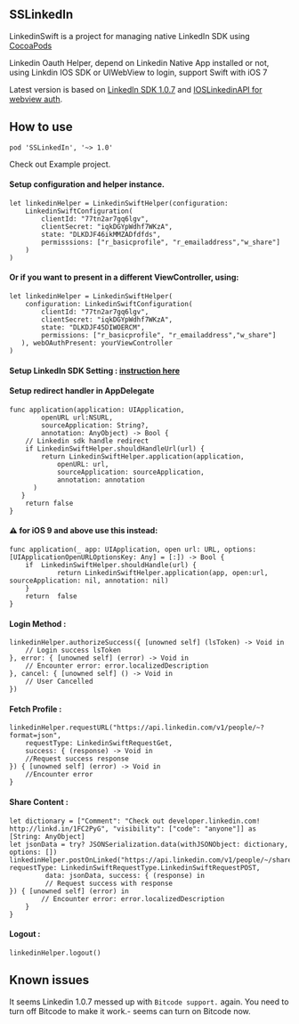 ## SSLinkedIn

LinkedinSwift is a project for managing native LinkedIn SDK using  [CocoaPods](https://cocoapods.org/)

Linkedin Oauth Helper, depend on Linkedin Native App installed or not, using Linkdin IOS SDK or UIWebView to login, support Swift with iOS 7

Latest version is based on  [LinkedIn SDK 1.0.7](https://content.linkedin.com/content/dam/developer/sdk/iOS/li-ios-sdk-1.0.6-release.zip)  and  [IOSLinkedinAPI for webview auth](https://github.com/jeyben/IOSLinkedInAPI).


## How to use

    pod 'SSLinkedIn', '~> 1.0'


  
Check out Example project.
#### Setup configuration and helper instance.
    let linkedinHelper = LinkedinSwiftHelper(configuration:
		LinkedinSwiftConfiguration(
	        clientId: "77tn2ar7gq6lgv",
	        clientSecret: "iqkDGYpWdhf7WKzA", 
	        state: "DLKDJF46ikMMZADfdfds", 
	        permisssions: ["r_basicprofile", "r_emailaddress","w_share"]
        )
    )
    
#### Or if you want to present in a different ViewController, using:

    let linkedinHelper = LinkedinSwiftHelper(
        configuration: LinkedinSwiftConfiguration(
	        clientId: "77tn2ar7gq6lgv",
	        clientSecret: "iqkDGYpWdhf7WKzA",
	        state: "DLKDJF45DIWOERCM",
	        permissions: ["r_basicprofile", "r_emailaddress","w_share"]
       ), webOAuthPresent: yourViewController
    )

#### Setup LinkedIn SDK Setting : [instruction here](https://developer.linkedin.com/docs/ios-sdk)
#### Setup redirect handler in AppDelegate

    func application(application: UIApplication,
		    openURL url:NSURL,
		    sourceApplication: String?,
		    annotation: AnyObject) -> Bool {
		// Linkedin sdk handle redirect
		if LinkedinSwiftHelper.shouldHandleUrl(url) {
			return LinkedinSwiftHelper.application(application,
				openURL: url,
				sourceApplication: sourceApplication,
				annotation: annotation
		  )
	   }
		return false
	}
	
#### ⚠️  for iOS 9 and above use this instead:

    func application(_ app: UIApplication, open url: URL, options: [UIApplicationOpenURLOptionsKey: Any] = [:]) -> Bool {
		if  LinkedinSwiftHelper.shouldHandle(url) {
				return LinkedinSwiftHelper.application(app, open:url, sourceApplication: nil, annotation: nil)
		}
		return  false
	}
#### Login Method :

    linkedinHelper.authorizeSuccess({ [unowned self] (lsToken) -> Void in
	    // Login success lsToken
	}, error: { [unowned self] (error) -> Void in
		// Encounter error: error.localizedDescription
	}, cancel: { [unowned self] () -> Void in
		// User Cancelled
	})

#### Fetch Profile :

    linkedinHelper.requestURL("https://api.linkedin.com/v1/people/~?format=json",
	    requestType: LinkedinSwiftRequestGet,
	    success: { (response) -> Void in
	    //Request success response
    }) { [unowned self] (error) -> Void in
	    //Encounter error
    }
#### Share Content : 

    let dictionary = ["Comment": "Check out developer.linkedin.com! http://linkd.in/1FC2PyG", "visibility": ["code": "anyone"]] as [String: AnyObject]
    let jsonData = try? JSONSerialization.data(withJSONObject: dictionary, options: [])
    linkedinHelper.postOnLinked("https://api.linkedin.com/v1/people/~/shares", requestType: LinkedinSwiftRequestType.LinkedinSwiftRequestPOST,
		     data: jsonData, success: { (response) in
			 // Request success with response
	}) { [unowned self] (error) in
			// Encounter error: error.localizedDescription
		}
	}
#### Logout : 

    linkedinHelper.logout()
## Known issues
 It seems Linkedin 1.0.7 messed up with  `Bitcode support.`  again. You need to turn off Bitcode to make it work.- seems can turn on Bitcode now.
